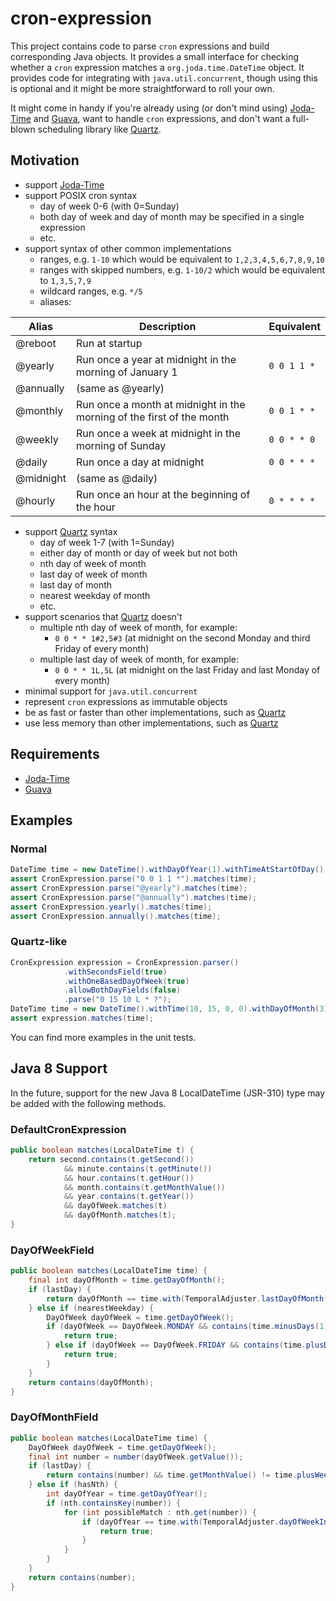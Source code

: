 # cron-expression

This project contains code to parse `cron` expressions and build corresponding Java objects. It provides a small
interface for checking whether a `cron` expression matches a `org.joda.time.DateTime` object. It provides code for
integrating with `java.util.concurrent`, though using this is optional and it might be more straightforward to roll
your own.

It might come in handy if you're already using (or don't mind using) [Joda-Time](http://joda-time.sourceforge.net) and
[Guava](http://code.google.com/p/guava-libraries/), want to handle `cron` expressions, and don't want a full-blown
scheduling library like [Quartz](http://quartz-scheduler.org).

## Motivation

* support [Joda-Time](http://joda-time.sourceforge.net)
* support POSIX cron syntax
    * day of week 0-6 (with 0=Sunday)
    * both day of week and day of month may be specified in a single expression
    * etc.
* support syntax of other common implementations
    * ranges, e.g. `1-10` which would be equivalent to `1,2,3,4,5,6,7,8,9,10`
    * ranges with skipped numbers, e.g. `1-10/2` which would be equivalent to `1,3,5,7,9`
    * wildcard ranges, e.g. `*/5`
    * aliases:

Alias     | Description                                                           | Equivalent
----------|-----------------------------------------------------------------------|-------------
@reboot   | Run at startup                                                        |
@yearly   | Run once a year at midnight in the morning of January 1               | `0 0 1 1 *`
@annually | (same as @yearly)                                                     |
@monthly  | Run once a month at midnight in the morning of the first of the month | `0 0 1 * *`
@weekly   | Run once a week at midnight in the morning of Sunday                  | `0 0 * * 0`
@daily    | Run once a day at midnight                                            | `0 0 * * *`
@midnight | (same as @daily)                                                      |
@hourly   | Run once an hour at the beginning of the hour                         | `0 * * * *`

* support [Quartz](http://quartz-scheduler.org) syntax
    * day of week 1-7 (with 1=Sunday)
    * either day of month or day of week but not both
    * nth day of week of month
    * last day of week of month
    * last day of month
    * nearest weekday of month
    * etc.
* support scenarios that [Quartz](http://quartz-scheduler.org) doesn't
    * multiple nth day of week of month, for example:
        * `0 0 * * 1#2,5#3` (at midnight on the second Monday and third Friday of every month)
    * multiple last day of week of month, for example:
        * `0 0 * * 1L,5L` (at midnight on the last Friday and last Monday of every month)
* minimal support for `java.util.concurrent`
* represent `cron` expressions as immutable objects
* be as fast or faster than other implementations, such as [Quartz](http://quartz-scheduler.org)
* use less memory than other implementations, such as [Quartz](http://quartz-scheduler.org)

## Requirements

* [Joda-Time](http://joda-time.sourceforge.net)
* [Guava](http://code.google.com/p/guava-libraries/)

## Examples

### Normal

```java
DateTime time = new DateTime().withDayOfYear(1).withTimeAtStartOfDay();
assert CronExpression.parse("0 0 1 1 *").matches(time);
assert CronExpression.parse("@yearly").matches(time);
assert CronExpression.parse("@annually").matches(time);
assert CronExpression.yearly().matches(time);
assert CronExpression.annually().matches(time);
```

### Quartz-like

```java
CronExpression expression = CronExpression.parser()
            .withSecondsField(true)
            .withOneBasedDayOfWeek(true)
            .allowBothDayFields(false)
            .parse("0 15 10 L * ?");
DateTime time = new DateTime().withTime(10, 15, 0, 0).withDayOfMonth(31).withMonthOfYear(1).withYear(2013);
assert expression.matches(time);
```

You can find more examples in the unit tests.

## Java 8 Support

In the future, support for the new Java 8 LocalDateTime (JSR-310) type may be added with the following methods.

### DefaultCronExpression

```java
public boolean matches(LocalDateTime t) {
    return second.contains(t.getSecond())
            && minute.contains(t.getMinute())
            && hour.contains(t.getHour())
            && month.contains(t.getMonthValue())
            && year.contains(t.getYear())
            && dayOfWeek.matches(t)
            && dayOfMonth.matches(t);
}
```

### DayOfWeekField

```java
public boolean matches(LocalDateTime time) {
    final int dayOfMonth = time.getDayOfMonth();
    if (lastDay) {
        return dayOfMonth == time.with(TemporalAdjuster.lastDayOfMonth()).getDayOfMonth();
    } else if (nearestWeekday) {
        DayOfWeek dayOfWeek = time.getDayOfWeek();
        if (dayOfWeek == DayOfWeek.MONDAY && contains(time.minusDays(1).getDayOfMonth())) {
            return true;
        } else if (dayOfWeek == DayOfWeek.FRIDAY && contains(time.plusDays(1).getDayOfMonth())) {
            return true;
        }
    }
    return contains(dayOfMonth);
}
```

### DayOfMonthField

```java
public boolean matches(LocalDateTime time) {
    DayOfWeek dayOfWeek = time.getDayOfWeek();
    final int number = number(dayOfWeek.getValue());
    if (lastDay) {
        return contains(number) && time.getMonthValue() != time.plusWeeks(1).getMonthValue();
    } else if (hasNth) {
        int dayOfYear = time.getDayOfYear();
        if (nth.containsKey(number)) {
            for (int possibleMatch : nth.get(number)) {
                if (dayOfYear == time.with(TemporalAdjuster.dayOfWeekInMonth(possibleMatch, dayOfWeek)).getDayOfYear()) {
                    return true;
                }
            }
        }
    }
    return contains(number);
}
```
